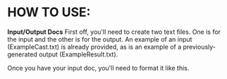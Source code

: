 # HOW TO USE:

**Input/Output Docs**
First off, you'll need to create two text files. One is for the input and the other is for the output. An example of an input (ExampleCast.txt) is already provided, as is an example of a previously-generated output (ExampleResult.txt).

Once you have your input doc, you'll need to format it like this.
